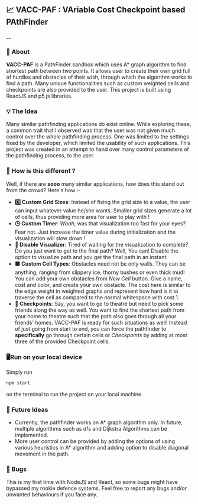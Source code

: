 ## 📈 VACC-PAF : VAriable Cost Checkpoint based PAthFinder
__
### 📃 About
**VACC-PAF** is a PathFinder sandbox which uses A* graph algorithm to find shortest path between two points. 
It allows user to create their own grid full of hurdles and obstacles of their wish, through which the algorithm works to find a path. Many unique functionalities such as custom weighted cells and checkpoints are also provided to the user. This project is built using ReactJS and p5.js libraries.

### 💡 The Idea
Many similar pathfinding applications do exist online. While exploring these, a common trait that I observed was that the user was not given much control over the whole pathfinding process. One was limited to the settings fixed by the developer, which limited the usability of such applications. This project was created in an attempt to hand over many control parameters of the pathfinding process, to the user.

### 🤔 How is this different ?
Well, if there are **sooo** many similar applications, how does this stand out from the crowd?
Here's how :-
* **6️⃣ Custom Grid Sizes**: Instead of fixing the grid size to a value, the user can input whatever value he/she wants. Smaller grid sizes generate a lot of cells, thus providing more area for user to play with !
* **🕒 Custom Timer**: *Woah*, was that visualization too fast for your eyes? Fear not. Just increase the timer value during initialization and the visualization will slow down !
* **🚫 Disable Visualizer**: Tired of waiting for the visualization to complete? Do you just want to get to the final path? Well, You can! Disable the option to visualize path and you get the final path in an instant.
* **🟪 Custom Cell Types**: Obstacles need not be only walls. They can be anything, ranging from slippery ice, thorny bushes or even thick mud! You can add your own obstacles from *New Cell* button. Give a name, cost and color, and create your own obstacle. The cost here is similar to the edge weight in weighted graphs and represent how hard is it to traverse the cell as compared to the normal whitespace with cost 1.
* **🚩 Checkpoints**: Say, you want to go to theatre but need to pick some friends along the way as well. You want to find the shortest path from your home to theatre such that the path also goes through all your friends' homes. VACC-PAF is ready for such situations as well! Instead of just going from start to end, you can force the pathfinder to **specifically** go through certain cells or *Checkpoints* by adding at most three of the provided Checkpoint cells.

### 🖥️Run on your local device
Simply run
```bash
npm start
```
on the terminal to run the project on your local machine.

### 🔮 Future Ideas
* Currently, the pathfinder works on A* graph algorithm only. In future, multiple algorithms such as dfs and Dijkstra Algorithms can be implemented.
* More user control can be provided by adding the options of using various heuristics in A* algorithm and adding option to disable diagonal movement in the path.

### 🐞 Bugs
This is my first time with NodeJS and React, so some bugs might have bypassed my rookie defence systems. Feel free to report any bugs and/or unwanted behaviours if you face any.


